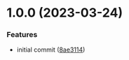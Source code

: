 # 1.0.0 (2023-03-24)


### Features

* initial commit ([8ae3114](https://github.com/opendevtools/todos/commit/8ae3114068078a01836fbd8e28451856645fd2b7))

